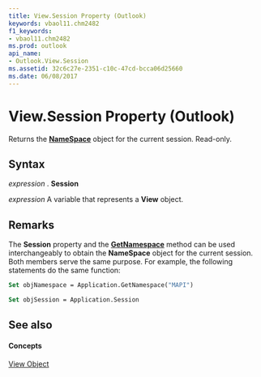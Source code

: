 ```yaml
---
title: View.Session Property (Outlook)
keywords: vbaol11.chm2482
f1_keywords:
- vbaol11.chm2482
ms.prod: outlook
api_name:
- Outlook.View.Session
ms.assetid: 32c6c27e-2351-c10c-47cd-bcca06d25660
ms.date: 06/08/2017
---
```



# View.Session Property (Outlook)

Returns the  **[NameSpace](Outlook.NameSpace.md)** object for the current session. Read-only.


## Syntax

 _expression_ . **Session**

 _expression_ A variable that represents a **View** object.


## Remarks

The  **Session** property and the **[GetNamespace](Outlook.Application.GetNamespace.md)** method can be used interchangeably to obtain the **NameSpace** object for the current session. Both members serve the same purpose. For example, the following statements do the same function:


```vb
Set objNamespace = Application.GetNamespace("MAPI") 
```


```vb
Set objSession = Application.Session
```


## See also


#### Concepts


[View Object](Outlook.View.md)

